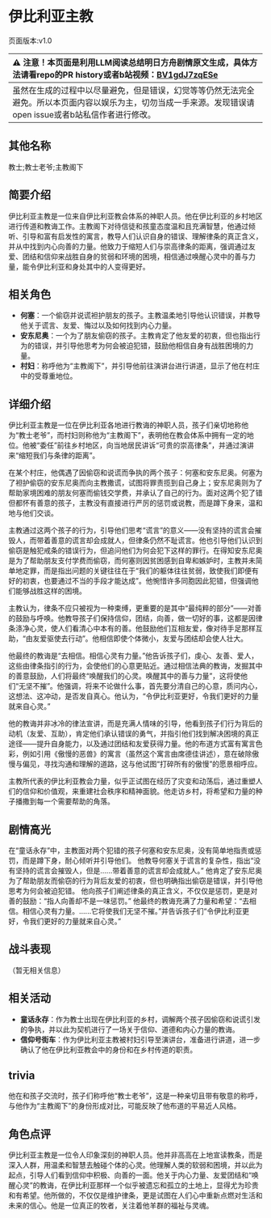# 伊比利亚主教
页面版本:v1.0
 

| :warning: 注意！本页面是利用LLM阅读总结明日方舟剧情原文生成，具体方法请看repo的PR history或者b站视频：[BV1gdJ7zqESe](https://www.bilibili.com/video/BV1gdJ7zqESe/)         |
|:----------------------------|
| 虽然在生成的过程中以尽量避免，但是错误，幻觉等等仍然无法完全避免。所以本页面内容以娱乐为主，切勿当成一手来源。发现错误请open issue或者b站私信作者进行修改。|



## 其他名称
教士;教士老爷;主教阁下
## 简要介绍
伊比利亚主教是一位来自伊比利亚教会体系的神职人员。他在伊比利亚的乡村地区进行传道和教诲工作。主教阁下对待信徒和孩童态度温和且充满智慧，他通过倾听、引导和富有启发性的寓言，教导人们认识自身的错误、理解律条的真正含义，并从中找到内心向善的力量。他致力于缩短人们与崇高律条的距离，强调通过友爱、团结和信仰来战胜自身的贫弱和环境的困境，相信通过唤醒心灵中的善与力量，能令伊比利亚和身处其中的人变得更好。
## 相关角色
-   **何塞**：一个偷窃并说谎袒护朋友的孩子。主教温柔地引导他认识错误，并教导他关于谎言、友爱、悔过以及如何找到内心力量。
-   **安东尼奥**：一个为了朋友偷窃的孩子。主教肯定了他友爱的初衷，但也指出行为的错误，并引导他思考为何会被迫犯错，鼓励他相信自身有战胜困境的力量。
-   **村妇**：称呼他为“主教阁下”，并引导他前往演讲台进行讲道，显示了他在村庄中的受尊重地位。
## 详细介绍
伊比利亚主教是一位在伊比利亚各地进行教诲的神职人员，孩子们亲切地称他为“教士老爷”，而村妇则称他为“主教阁下”，表明他在教会体系中拥有一定的地位。他被“委任”前往乡村地区，向当地居民讲诉“可贵的崇高律条”，并通过演讲来“缩短我们与条律的距离”。

在某个村庄，他偶遇了因偷窃和说谎而争执的两个孩子：何塞和安东尼奥。何塞为了袒护偷窃的安东尼奥而向主教撒谎，试图将罪责揽到自己身上；安东尼奥则为了帮助家境困难的朋友何塞而偷钱交学费，并承认了自己的行为。面对这两个犯了错但都怀有善意的孩子，主教没有直接进行严厉的惩罚或说教，而是蹲下身来，温和地与他们交谈。

主教通过这两个孩子的行为，引导他们思考“谎言”的意义——没有坚持的谎言会摧毁人，而带着善意的谎言却会成就人，但律条仍然不耻谎言。他也引导他们认识到偷窃是触犯戒条的错误行为，但追问他们为何会犯下这样的罪行。在得知安东尼奥是为了帮助朋友支付学费而偷窃，而何塞则因贫困感到自卑和嫉妒时，主教并未简单地定罪，而是指出问题的关键往往在于“我们的躯体往往贫弱，致使我们即便有好的初衷，也要通过不当的手段才能达成”。他惋惜许多同胞因此犯错，但强调他们能够战胜这样的困境。

主教认为，律条不应只被视为一种束缚，更重要的是其中“最纯粹的部分”——对善的鼓励与呼唤。他教导孩子们保持信仰，团结，向善，做一切好的事，这都是因律条涤净心灵，使人们看清心中本有的善。他鼓励他们互相友爱，像对待手足那样互助，“由友爱驱使去行动”。他相信即使个体微小，友爱与团结却会使人壮大。

他最终的教诲是“去相信。相信心灵有力量。”他告诉孩子们，虔心、友善、爱人，这些由律条指引的行为，会使他们的心意更贴近。通过相信法典的教诲，发掘其中的善意鼓励，人们将最终“唤醒我们的心灵。唤醒其中的善与力量”，这将使他们“无坚不摧”。他强调，将来不论做什么事，首先要分清自己的心意，质问内心，这想法、这冲动，是否发自真心。他认为，“令伊比利亚更好，令我们更好的力量就来自心灵。”

他的教诲并非冰冷的律法宣讲，而是充满人情味的引导，他看到孩子们行为背后的动机（友爱、互助），肯定他们承认错误的勇气，并指引他们找到解决困境的真正途径——提升自身能力，以及通过团结和友爱获得力量。他的布道方式富有寓言色彩，例如引用《傲慢的恶兽》的寓言（虽然这个寓言由席德佳讲述），意在破除傲慢与偏见，寻找沟通和理解的道路，这与他试图“打碎所有的傲慢”的愿景相呼应。

主教所代表的伊比利亚教会力量，似乎正试图在经历了灾变和动荡后，通过重塑人们的信仰和价值观，来重建社会秩序和精神面貌。他走访乡村，将希望和力量的种子播撒到每一个需要帮助的角落。
## 剧情高光
在“童话永存”中，主教面对两个犯错的孩子何塞和安东尼奥，没有简单地指责或惩罚，而是蹲下身，耐心倾听并引导他们。
他教导何塞关于谎言的复杂性，指出“没有坚持的谎言会摧毁人，但是......带着善意的谎言却会成就人。”
他肯定了安东尼奥为了帮助朋友而偷窃的行为背后友爱的初衷，但也明确指出偷窃是错误，并引导他思考为何会被迫犯错。
他向孩子们阐述律条的真正含义，不仅仅是惩罚，更是对善的鼓励：“指人向善却不是一味惩罚。”
他最终的教诲充满了力量和希望：“去相信。相信心灵有力量。......它将使我们无坚不摧。”并告诉孩子们“令伊比利亚更好，令我们更好的力量就来自心灵。”
## 战斗表现
（暂无相关信息）
## 相关活动
-   **童话永存**：作为教士出现在伊比利亚的乡村，调解两个孩子因偷窃和说谎引发的争执，并以此为契机进行了一场关于信仰、道德和内心力量的教诲。
-   **信仰号街车**：作为伊比利亚主教被村妇引导至演讲台，准备进行讲道，进一步确认了他在伊比利亚教会中的身份和在乡村传道的职责。
## trivia
他在和孩子交流时，孩子们称呼他“教士老爷”，这是一种亲切且带有敬意的称呼，与他作为“主教阁下”的身份形成对比，可能反映了他布道的平易近人风格。
## 角色点评
伊比利亚主教是一位令人印象深刻的神职人员。他并非高高在上地宣读教条，而是深入人群，用温柔和智慧去触碰个体的心灵。他理解人类的软弱和困境，并以此为起点，引导人们看到信仰中积极、向善的一面。他关于内心力量、友爱团结和“唤醒心灵”的教诲，在伊比利亚那样一个似乎被遗忘和孤立的土地上，显得尤为珍贵和有希望。他所做的，不仅仅是维护律条，更是试图在人们心中重新点燃对生活和未来的信心。他是一位真正的牧者，关注着他羊群的福祉与灵魂。